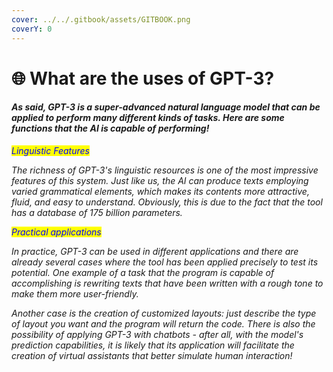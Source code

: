 ```yaml
---
cover: ../../.gitbook/assets/GITBOOK.png
coverY: 0
---
```


# 🌐 What are the uses of GPT-3?

#### _As said, GPT-3 is a super-advanced natural language model that can be applied to perform many different kinds of tasks. Here are some functions that the AI is capable of performing!_

_<mark style="color:blue;">Linguistic Features</mark>_

_The richness of GPT-3's linguistic resources is one of the most impressive features of this system. Just like us, the AI can produce texts employing varied grammatical elements, which makes its contents more attractive, fluid, and easy to understand. Obviously, this is due to the fact that the tool has a database of 175 billion parameters._

_<mark style="color:blue;">Practical applications</mark>_

_In practice, GPT-3 can be used in different applications and there are already several cases where the tool has been applied precisely to test its potential. One example of a task that the program is capable of accomplishing is rewriting texts that have been written with a rough tone to make them more user-friendly._

_Another case is the creation of customized layouts: just describe the type of layout you want and the program will return the code. There is also the possibility of applying GPT-3 with chatbots - after all, with the model's prediction capabilities, it is likely that its application will facilitate the creation of virtual assistants that better simulate human interaction!_
